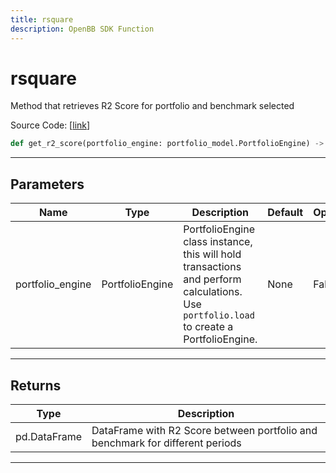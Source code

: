 ```yaml
---
title: rsquare
description: OpenBB SDK Function
---
```


# rsquare

Method that retrieves R2 Score for portfolio and benchmark selected

Source Code: [[link](https://github.com/OpenBB-finance/OpenBBTerminal/tree/main/openbb_terminal/portfolio/portfolio_model.py#L825)]

```python
def get_r2_score(portfolio_engine: portfolio_model.PortfolioEngine) -> pd.DataFrame
```

---

## Parameters

| Name | Type | Description | Default | Optional |
| ---- | ---- | ----------- | ------- | -------- |
| portfolio_engine | PortfolioEngine | PortfolioEngine class instance, this will hold transactions and perform calculations.<br/>Use `portfolio.load` to create a PortfolioEngine. | None | False |


---

## Returns

| Type | Description |
| ---- | ----------- |
| pd.DataFrame | DataFrame with R2 Score between portfolio and benchmark for different periods |
---

